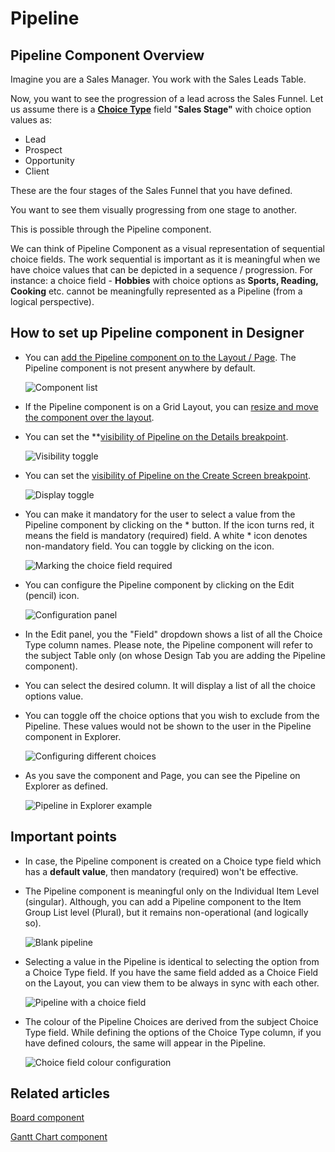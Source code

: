 # Pipeline

## Pipeline Component Overview

Imagine you are a Sales Manager. You work with the Sales Leads Table.

Now, you want to see the progression of a lead across the Sales Funnel. Let us assume there is a [**Choice Type**](/docs/Rapid/4-Keyper%20Manual/2-Designer/1-Tables/5-Table%20Configuration%20Guides/how-to-add-columns-to-a-data-table/how-to-add-columns-to-a-data-table.md "How to add columns to a data table?") field "**Sales Stage"** with choice option values as:

- Lead
- Prospect
- Opportunity
- Client

These are the four stages of the Sales Funnel that you have defined.

You want to see them visually progressing from one stage to another.

This is possible through the Pipeline component.

We can think of Pipeline Component as a visual representation of sequential choice fields. The work sequential is important as it is meaningful when we have choice values that can be depicted in a sequence / progression. For instance: a choice field - **Hobbies** with choice options as **Sports, Reading, Cooking** etc. cannot be meaningfully represented as a Pipeline (from a logical perspective).

## How to set up Pipeline component in Designer

- You can [add the Pipeline component on to the Layout / Page](/docs/Rapid/4-Keyper%20Manual/2-Designer/2-Pages/5-how-to-guides/how-to-add-a-component/how-to-add-a-component.md "How to add a component to a Layout / Page?"). The Pipeline component is not present anywhere by default.  

    ![Component list](<Component list.png>)
- If the Pipeline component is on a Grid Layout, you can [resize and move the component over the layout](/docs/Rapid/4-Keyper%20Manual/2-Designer/2-Pages/5-how-to-guides/how-to-arrange-a-component-on-a-grid/how-to-arrange-a-component-on-a-grid.md "How to arrange a component on Grid layout?").
- You can set the **[visibility of Pipeline on the Details breakpoint](/docs/Rapid/4-Keyper%20Manual/2-Designer/2-Pages/5-how-to-guides/how-to-hide-components-on-breakpoints/how-to-hide-components-on-breakpoints.md "How to set a component to be visible / hidden on 'Item Details' and 'Create' breakpoints?").   

    ![Visibility toggle](<../Visiblity toggle.png>)
- You can set the [visibility of Pipeline on the Create Screen breakpoint](/docs/Rapid/4-Keyper%20Manual/2-Designer/2-Pages/5-how-to-guides/how-to-hide-components-on-breakpoints/how-to-hide-components-on-breakpoints.md "How to set a component to be visible / hidden on 'Item Details' and 'Create' breakpoints?").

    ![Display toggle](<../Display toggle.png>)
- You can make it mandatory for the user to select a value from the Pipeline component by clicking on the \* button. If the icon turns red, it means the field is mandatory (required) field. A white \* icon denotes non-mandatory field. You can toggle by clicking on the icon.   

    ![Marking the choice field required](<Marking the choice field required.png>)
- You can configure the Pipeline component by clicking on the Edit (pencil) icon.   

    ![Configuration panel](<Configuration panel.png>)
- In the Edit panel, you the "Field" dropdown shows a list of all the Choice Type column names. Please note, the Pipeline component will refer to the subject Table only (on whose Design Tab you are adding the Pipeline component).
- You can select the desired column. It will display a list of all the choice options value.
- You can toggle off the choice options that you wish to exclude from the Pipeline. These values would not be shown to the user in the Pipeline component in Explorer.

    ![Configuring different choices](<Configuring difference choices.png>)

- As you save the component and Page, you can see the Pipeline on Explorer as defined.

    ![Pipeline in Explorer example](<Pipeline in Explorer example.png>)

## Important points

- In case, the Pipeline component is created on a Choice type field which has a **default value**, then mandatory (required) won't be effective.
- The Pipeline component is meaningful only on the Individual Item Level (singular). Although, you can add a Pipeline component to the Item Group List level (Plural), but it remains non-operational (and logically so).

    ![Blank pipeline](<Blank pipeline.png>)
- Selecting a value in the Pipeline is identical to selecting the option from a Choice Type field. If you have the same field added as a Choice Field on the Layout, you can view them to be always in sync with each other. 

    ![Pipeline with a choice field](<Pipeline with a choice field.png>)
- The colour of the Pipeline Choices are derived from the subject Choice Type field. While defining the options of the Choice Type column, if you have defined colours, the same will appear in the Pipeline.  

    ![Choice field colour configuration](<Choice field colour configuration.png>)

## Related articles

[Board component](/docs/Rapid/4-Keyper%20Manual/2-Designer/2-Pages/3-Components/board/board.md "What is a Board component on a Layout / Page?")

[Gantt Chart component](/docs/Rapid/4-Keyper%20Manual/2-Designer/2-Pages/3-Components/gantt-chart/gantt-chart.md "How to configure the Page - Gantt Chart Component?")

